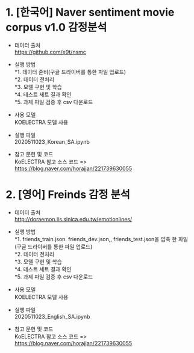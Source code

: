 # 1. [한국어] Naver sentiment movie corpus v1.0 감정분석

- 데이터 출처<br>
  https://github.com/e9t/nsmc


- 실행 방법<br>
   *1. 데이터 준비(구글 드라이버를 통한 파일 업로드)<br>
   *2. 데이터 전처리<br>
   *3. 모델 구현 및 학습<br>
   *4. 테스트 세트 결과 확인<br>
   *5. 과제 파일 검증 후 csv 다운로드<br>


- 사용 모델<br>
  KOELECTRA 모델 사용


- 실행 파일<br>
  2020511023_Korean_SA.ipynb


- 참고 문헌 및 코드<br>
  KoELECTRA 참고 소스 코드 => https://blog.naver.com/horajjan/221739630055


# 2. [영어] Freinds 감정 분석

- 데이터 출처<br>
  http://doraemon.iis.sinica.edu.tw/emotionlines/


- 실행 방법<br>
   *1. friends_train.json. friends_dev.json,, friends_test.json을 압축 한 파일 (구글 드라이버를 통한 파일 업로드)<br>
   *2. 데이터 전처리<br>
   *3. 모델 구현 및 학습<br>
   *4. 테스트 세트 결과 확인<br>
   *5. 과제 파일 검증 후 csv 다운로드<br>


- 사용 모델<br>
  KOELECTRA 모델 사용


- 실행 파일<br>
  2020511023_English_SA.ipynb


- 참고 문헌 및 코드<br>
  KoELECTRA 참고 소스 코드 => https://blog.naver.com/horajjan/221739630055
